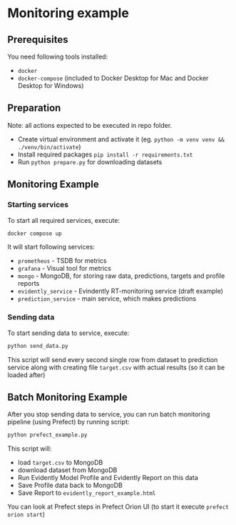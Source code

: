 # Monitoring example

## Prerequisites

You need following tools installed:
- `docker`
- `docker-compose` (included to Docker Desktop for Mac and Docker Desktop for Windows)

## Preparation

Note: all actions expected to be executed in repo folder.

- Create virtual environment and activate it (eg. `python -m venv venv && ./venv/bin/activate`)
- Install required packages `pip install -r requirements.txt`
- Run `python prepare.py` for downloading datasets

## Monitoring Example

### Starting services

To start all required services, execute:
```bash
docker compose up
```

It will start following services:
- `prometheus` - TSDB for metrics
- `grafana` - Visual tool for metrics
- `mongo` - MongoDB, for storing raw data, predictions, targets and profile reports
- `evidently_service` - Evindently RT-monitoring service (draft example)
- `prediction_service` - main service, which makes predictions

### Sending data

To start sending data to service, execute:
```bash
python send_data.py
```

This script will send every second single row from dataset to prediction service along with creating file `target.csv` with actual results (so it can be loaded after)

## Batch Monitoring Example

After you stop sending data to service, you can run batch monitoring pipeline (using Prefect) by running script:

```bash
python prefect_example.py
```

This script will:
- load `target.csv` to MongoDB
- download dataset from MongoDB
- Run Evidently Model Profile and Evidently Report on this data
- Save Profile data back to MongoDB
- Save Report to `evidently_report_example.html`

You can look at Prefect steps in Prefect Orion UI
(to start it execute `prefect orion start`)
